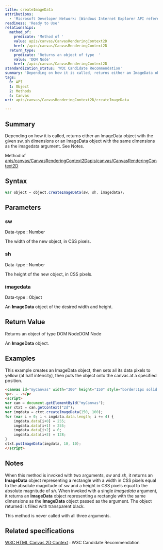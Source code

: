 ```yaml
---
title: createImageData
attributions:
  - 'Microsoft Developer Network: [Windows Internet Explorer API reference Article](http://msdn.microsoft.com/en-us/library/ie/hh828809%28v=vs.85%29.aspx)'
readiness: 'Ready to Use'
relationships:
  method_of:
    predicate: 'Method of '
    value: apis/canvas/CanvasRenderingContext2D
    href: /apis/canvas/CanvasRenderingContext2D
  return_type:
    predicate: 'Returns an object of type  '
    value: 'DOM Node'
    href: /apis/canvas/CanvasRenderingContext2D
standardization_status: 'W3C Candidate Recommendation'
summary: 'Depending on how it is called, returns either an ImageData object with the given sw, sh dimensions or an ImageData object with the same dimensions as the imagedata argument. See Notes.'
tags:
  0: API
  1: Object
  2: Methods
  4: Canvas
uri: apis/canvas/CanvasRenderingContext2D/createImageData

---
```

## Summary

Depending on how it is called, returns either an ImageData object with the given sw, sh dimensions or an ImageData object with the same dimensions as the imagedata argument. See Notes.

Method of [apis/canvas/CanvasRenderingContext2D](/apis/canvas/CanvasRenderingContext2D)[apis/canvas/CanvasRenderingContext2D](/apis/canvas/CanvasRenderingContext2D)

## Syntax

``` js
var object = object.createImageData(sw, sh, imagedata);
```

## Parameters

### sw

 Data-type
:   Number

 The width of the new object, in CSS pixels.

### sh

 Data-type
:   Number

 The height of the new object, in CSS pixels.

### imagedata

 Data-type
:   Object

 An **ImageData** object of the desired width and height.

## Return Value

Returns an object of type DOM NodeDOM Node

An **ImageData** object.

## Examples

This example creates an ImageData object, then sets all its data pixels to yellow (at half intensity), then puts the object onto the canvas at a specified position.

``` html
<canvas id="myCanvas" width="300" height="150" style="border:1px solid blue;"></canvas>
<p>. . .</p>
<script>
var can = document.getElementById("myCanvas");
var ctxt = can.getContext("2d");
var imgdata = ctxt.createImageData(150, 100);
for (var i = 0; i < imgdata.data.length; i += 4) {
    imgdata.data[i+0] = 255;
    imgdata.data[i+1] = 255;
    imgdata.data[i+2] = 0;
    imgdata.data[i+3] = 128;
}
ctxt.putImageData(imgdata, 10, 10);
</script>
```

## Notes

When this method is invoked with two arguments, *sw* and *sh*, it returns an **ImageData** object representing a rectangle with a width in CSS pixels equal to the absolute magnitude of *sw* and a height in CSS pixels equal to the absolute magnitude of *sh*. When invoked with a single *imagedata* argument, it returns an **ImageData** object representing a rectangle with the same dimensions as the **ImageData** object passed as the argument. The object returned is filled with transparent black.

This method is never called with all three arguments.

## Related specifications

[W3C HTML Canvas 2D Context](http://www.w3.org/TR/2dcontext/)
:   W3C Candidate Recommendation
